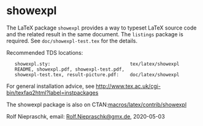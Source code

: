 showexpl
========

The LaTeX package `showexpl` provides a way to typeset LaTeX source code and
the related result in the same document. The `listings` package is required.
See `doc/showexpl-test.tex` for the details.

Recommended TDS locations:

```text
   showexpl.sty:                             tex/latex/showexpl
   README, showexpl.pdf, showexpl-test.pdf,
   showexpl-test.tex, result-picture.pdf:    doc/latex/showexpl
```

For general installation advice, see
<http://www.tex.ac.uk/cgi-bin/texfaq2html?label=instpackages>

The showexpl package is also on
CTAN:[macros/latex/contrib/showexpl](http://www.ctan.org/tex-archive/macros/latex/contrib/showexpl)

Rolf Niepraschk,
email: Rolf.Niepraschk@gmx.de,
2020-05-03

